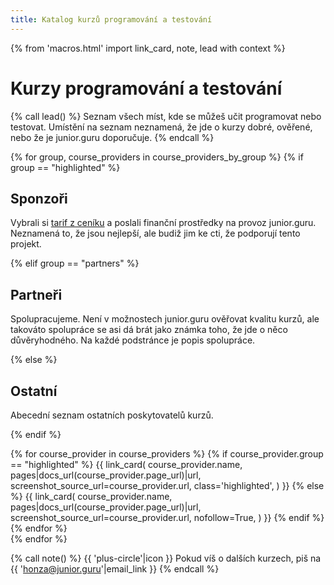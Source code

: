 ```yaml
---
title: Katalog kurzů programování a testování
---
```


{% from 'macros.html' import link_card, note, lead with context %}


# Kurzy programování a testování

{% call lead() %}
  Seznam všech míst, kde se můžeš učit programovat nebo testovat.
  Umístění na seznam neznamená, že jde o kurzy dobré, ověřené, nebo že je junior.guru doporučuje.
{% endcall %}

{% for group, course_providers in course_providers_by_group %}
  {% if group == "highlighted" %}

## Sponzoři
Vybrali si [tarif z ceníku](love.jinja) a poslali finanční prostředky na provoz junior.guru. Neznamená to, že jsou nejlepší, ale budiž jim ke cti, že podporují tento projekt.

  {% elif group == "partners" %}

## Partneři
Spolupracujeme. Není v možnostech junior.guru ověřovat kvalitu kurzů, ale takováto spolupráce se asi dá brát jako známka toho, že jde o něco důvěryhodného. Na každé podstránce je popis spolupráce.

  {% else %}

## Ostatní
Abecední seznam ostatních poskytovatelů kurzů.

  {% endif %}

  <div class="link-cards">
    {% for course_provider in course_providers %}
      {% if course_provider.group == "highlighted" %}
        {{ link_card(
          course_provider.name,
          pages|docs_url(course_provider.page_url)|url,
          screenshot_source_url=course_provider.url,
          class='highlighted',
        ) }}
      {% else %}
        {{ link_card(
          course_provider.name,
          pages|docs_url(course_provider.page_url)|url,
          screenshot_source_url=course_provider.url,
          nofollow=True,
        ) }}
      {% endif %}
    {% endfor %}
  </div>
{% endfor %}

{% call note() %}
  {{ 'plus-circle'|icon }} Pokud víš o dalších kurzech, piš na {{ 'honza@junior.guru'|email_link }}
{% endcall %}
